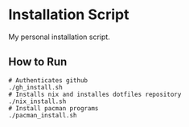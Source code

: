 # Installation Script

My personal installation script.

## How to Run
```
# Authenticates github 
./gh_install.sh
# Installs nix and installes dotfiles repository
./nix_install.sh
# Install pacman programs
./pacman_install.sh
```
